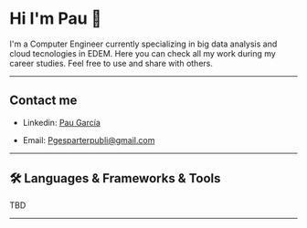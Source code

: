 # Hi I'm Pau 👋

I'm a Computer Engineer currently specializing in big data analysis and cloud tecnologies in EDEM. Here you can check all my work during my career studies. Feel free to use and share with others.

---

## Contact me

* Linkedin: [Pau García](https://www.linkedin.com/in/pau-garc%C3%ADa-esparter-266a2a20a/)

* Email: Pgesparterpubli@gmail.com

---

## 🛠️ Languages & Frameworks & Tools

TBD

---
